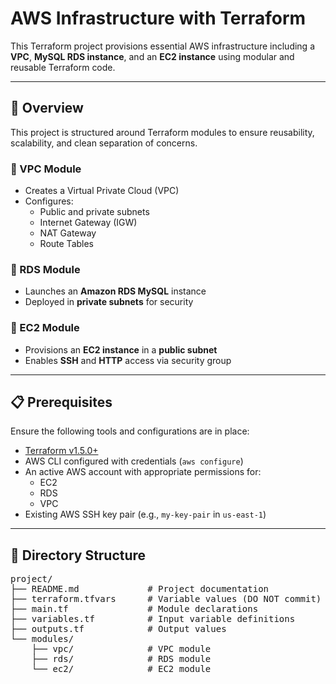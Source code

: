 # AWS Infrastructure with Terraform

This Terraform project provisions essential AWS infrastructure including a **VPC**, **MySQL RDS instance**, and an **EC2 instance** using modular and reusable Terraform code.

---

## 🚀 Overview

This project is structured around Terraform modules to ensure reusability, scalability, and clean separation of concerns.

### 🔹 VPC Module
- Creates a Virtual Private Cloud (VPC)
- Configures:
  - Public and private subnets
  - Internet Gateway (IGW)
  - NAT Gateway
  - Route Tables

### 🔹 RDS Module
- Launches an **Amazon RDS MySQL** instance
- Deployed in **private subnets** for security

### 🔹 EC2 Module
- Provisions an **EC2 instance** in a **public subnet**
- Enables **SSH** and **HTTP** access via security group

---

## 📋 Prerequisites

Ensure the following tools and configurations are in place:

- [Terraform v1.5.0+](https://www.terraform.io/downloads)
- AWS CLI configured with credentials (`aws configure`)
- An active AWS account with appropriate permissions for:
  - EC2
  - RDS
  - VPC
- Existing AWS SSH key pair (e.g., `my-key-pair` in `us-east-1`)

---

## 📁 Directory Structure

<pre>
project/
├── README.md             # Project documentation
├── terraform.tfvars      # Variable values (DO NOT commit)
├── main.tf               # Module declarations
├── variables.tf          # Input variable definitions
├── outputs.tf            # Output values
└── modules/
    ├── vpc/              # VPC module
    ├── rds/              # RDS module
    └── ec2/              # EC2 module
</pre>

